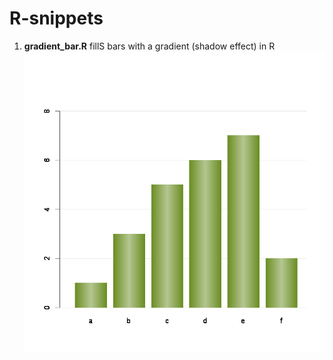 # R-snippets


1. __gradient_bar.R__  fillS bars with a gradient (shadow effect) in R
![gradien_bar](/images/BarPlot_gradient_color.png)
